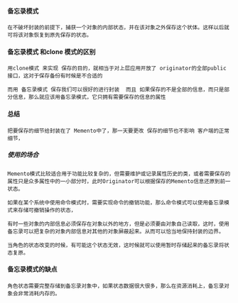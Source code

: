 #### 备忘录模式

    在不破坏封装的前提下，捕获一个对象的内部状态，并在该对象之外保存这个状体。这样以后就可将该对象恢复到原先保存的状态。

#### 备忘录模式 和clone 模式的区别

    用clone模式 来实现 保存的目的，就相当于对上层应用开放了 originator的全部public接口，这对于保存备份有时候是不合适的

    而用 备忘录模式 保存我们可以很好的进行封装  而且 如果保存的不是全部的信息，而只是部分信息，那么就应该用备忘录模式，它只拥有需要保存的信息的属性



#### 总结

    把要保存的细节给封装在了 Memento中了，那一天要更改 保存的细节也不影响 客户端的正常细节，

##### 使用的场合
    Memento模式比较适合用于功能比较复杂的，但需要维护或记录属性历史的类，或者需要保存的属性只是众多属性中的一小部分时，此时Originator可以根据保存的Memento信息还原到前一状态。

    如果在某个系统中使用命令模式时，需要实现命令的撤销功能，那么命令模式可以使用备忘录模式来存储可撤销操作的状态，

    有时一些对象的内部信息必须保存在对象以外的地方，但是必须要由对象自己读取，这时，使用备忘录可以把复杂的对象内部信息对其他的对象屏蔽起来。从而可以恰当地保持封装的边界。

    当角色的状态改变的时候，有可能这个状态无效，这时候就可以使用暂时存储起来的备忘录将状态复原。



#### 备忘录模式的缺点

    角色状态需要完整存储到备忘录对象中，如果状态数据很大很多，那么在资源消耗上，备忘录对象会非常消耗内存的。